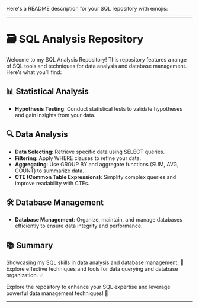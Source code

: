 Here's a README description for your SQL repository with emojis:

---

# 🗃️ SQL Analysis Repository

Welcome to my SQL Analysis Repository! This repository features a range of SQL tools and techniques for data analysis and database management. Here’s what you’ll find:

## 📊 Statistical Analysis
- **Hypothesis Testing**: Conduct statistical tests to validate hypotheses and gain insights from your data.

## 🔍 Data Analysis
- **Data Selecting**: Retrieve specific data using SELECT queries.
- **Filtering**: Apply WHERE clauses to refine your data.
- **Aggregating**: Use GROUP BY and aggregate functions (SUM, AVG, COUNT) to summarize data.
- **CTE (Common Table Expressions)**: Simplify complex queries and improve readability with CTEs.

## 🛠️ Database Management
- **Database Management**: Organize, maintain, and manage databases efficiently to ensure data integrity and performance.

## 📚 Summary
Showcasing my SQL skills in data analysis and database management. 🎯 Explore effective techniques and tools for data querying and database organization. 💡

Explore the repository to enhance your SQL expertise and leverage powerful data management techniques! 🚀

---
